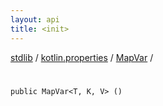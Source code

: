 ```yaml
---
layout: api
title: <init>
---
```

[stdlib](../../index.html) / [kotlin.properties](../index.html) / [MapVar](index.html) / [<init>](_init_.html)

# <init>

```
public MapVar<T, K, V> ()
```
